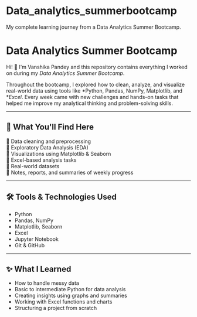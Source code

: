 # Data_analytics_summerbootcamp
My complete learning journey from a Data Analytics Summer Bootcamp.
# Data Analytics Summer Bootcamp

Hi! 👋 I'm Vanshika Pandey and this repository contains everything I worked on during my *Data Analytics Summer Bootcamp*.

Throughout the bootcamp, I explored how to clean, analyze, and visualize real-world data using tools like *Python, Pandas, NumPy, Matplotlib, and **Excel*. Every week came with new challenges and hands-on tasks that helped me improve my analytical thinking and problem-solving skills.

---

## 🚀 What You'll Find Here

🔹 Data cleaning and preprocessing  
🔹 Exploratory Data Analysis (EDA)  
🔹 Visualizations using Matplotlib & Seaborn  
🔹 Excel-based analysis tasks  
🔹 Real-world datasets  
🔹 Notes, reports, and summaries of weekly progress  

---

## 🛠 Tools & Technologies Used

- Python  
- Pandas, NumPy  
- Matplotlib, Seaborn  
- Excel  
- Jupyter Notebook  
- Git & GitHub  

---

## ✨ What I Learned

- How to handle messy data  
- Basic to intermediate Python for data analysis  
- Creating insights using graphs and summaries  
- Working with Excel functions and charts  
- Structuring a project from scratch
